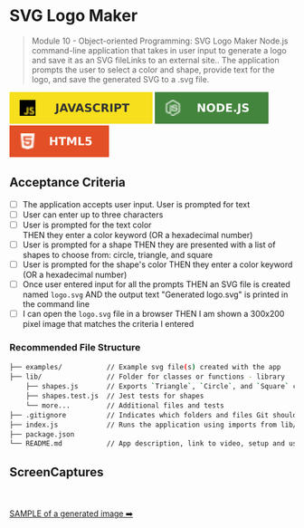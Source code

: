 # SVG Logo Maker
> Module 10 - Object-oriented Programming: SVG Logo Maker
Node.js command-line application that takes in user input to generate a logo and save it as an SVG fileLinks to an external site.. The application prompts the user to select a color and shape, provide text for the logo, and save the generated SVG to a .svg file.

![JavaScript](./assets/JavaScript.svg)
![Node](./assets/node.svg)
![HTML](./assets/html.svg)

## Acceptance Criteria

- [ ] The application accepts user input. User is prompted for text
- [ ] User can enter up to three characters
- [ ] User is prompted for the text color <br>
   THEN they enter a color keyword (OR a hexadecimal number)
- [ ] User is prompted for a shape
   THEN they are presented with a list of shapes to choose from: circle, triangle, and square
- [ ] User is prompted for the shape's color
THEN they enter a color keyword (OR a hexadecimal number)
- [ ] Once user entered input for all the prompts
THEN an SVG file is created named `logo.svg`
AND the output text "Generated logo.svg" is printed in the command line
- [ ] I can open the `logo.svg` file in a browser
THEN I am shown a 300x200 pixel image that matches the criteria I entered

### Recommended File Structure

```sh
├── examples/           // Example svg file(s) created with the app
├── lib/                // Folder for classes or functions - library
    ├── shapes.js       // Exports `Triangle`, `Circle`, and `Square` classes
    ├── shapes.test.js  // Jest tests for shapes
    └── more...         // Additional files and tests
├── .gitignore          // Indicates which folders and files Git should ignore
├── index.js            // Runs the application using imports from lib/
├── package.json
└── README.md           // App description, link to video, setup and usage instructions           
```

## ScreenCaptures
<br><br>
[SAMPLE of a generated image ➡️](#)
<br><br>

